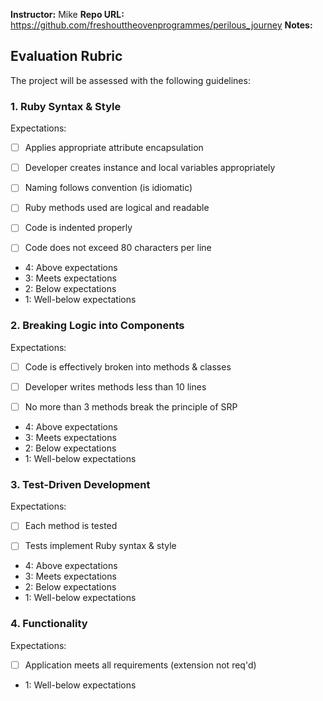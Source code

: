 **Instructor:** Mike
**Repo URL:** https://github.com/freshouttheovenprogrammes/perilous_journey
**Notes:**

## Evaluation Rubric

The project will be assessed with the following guidelines:

### 1. Ruby Syntax & Style

Expectations:

- [ ] Applies appropriate attribute encapsulation

- [ ] Developer creates instance and local variables appropriately

- [ ] Naming follows convention (is idiomatic)

- [ ] Ruby methods used are logical and readable

- [ ] Code is indented properly

- [ ] Code does not exceed 80 characters per line

* 4: Above expectations
* 3: Meets expectations
* 2: Below expectations
* 1: Well-below expectations

### 2. Breaking Logic into Components

Expectations:

- [ ] Code is effectively broken into methods & classes

- [ ] Developer writes methods less than 10 lines

- [ ] No more than 3 methods break the principle of SRP

* 4: Above expectations
* 3: Meets expectations
* 2: Below expectations
* 1: Well-below expectations

### 3. Test-Driven Development

Expectations:

- [ ] Each method is tested

- [ ] Tests implement Ruby syntax & style

* 4: Above expectations
* 3: Meets expectations
* 2: Below expectations
* 1: Well-below expectations

### 4. Functionality

Expectations:

- [ ] Application meets all requirements (extension not req'd)

* 1: Well-below expectations
